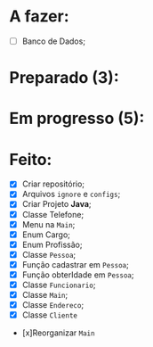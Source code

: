 # A fazer:

- [ ] Banco de Dados;


# Preparado (3):



# Em progresso (5):



# Feito:

- [x] Criar repositório;
- [x] Arquivos `ignore` e `configs`;
- [x] Criar Projeto **Java**;
- [x] Classe Telefone;
- [x] Menu na `Main`;
- [x] Enum Cargo;
- [x] Enum Profissão;
- [x] Classe `Pessoa`;
- [x] Função cadastrar em `Pessoa`;
- [x] Função obterIdade em `Pessoa`;
- [x] Classe `Funcionario`;
- [x] Classe `Main`;
- [x] Classe `Endereco`;
- [x] Classe `Cliente`
- [x]Reorganizar `Main`
